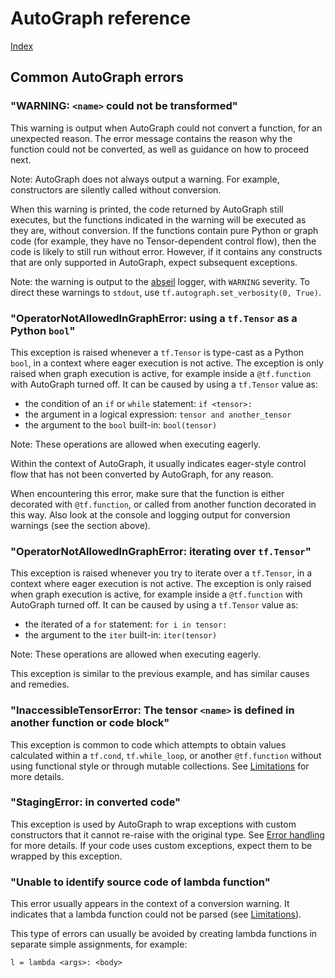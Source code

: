 # AutoGraph reference

[Index](index.md)

## Common AutoGraph errors

### "WARNING: `<name>` could not be transformed"

This warning is output when AutoGraph could not convert a function, for an
unexpected reason. The error message contains the reason why the function could
not be converted, as well as guidance on how to proceed next.

Note: AutoGraph does not always output a warning. For example, constructors
are silently called without conversion.

When this warning is printed, the code returned by AutoGraph still executes, but
the functions indicated in the warning will be executed as they are, without
conversion. If the functions contain pure Python or graph code (for example,
they have no Tensor-dependent control flow), then the code is likely to still
run without error. However, if it contains any constructs that are only
supported in AutoGraph, expect subsequent exceptions.

Note: the warning is output to the [abseil](https://github.com/abseil/abseil-py)
logger, with `WARNING` severity. To direct these warnings to `stdout`, use
`tf.autograph.set_verbosity(0, True)`.

### "OperatorNotAllowedInGraphError: using a `tf.Tensor` as a Python `bool`"

This exception is raised whenever a `tf.Tensor` is type-cast as a Python `bool`,
in a context where eager execution is not active. The exception is only raised
when graph execution is active, for example inside a `@tf.function` with
AutoGraph turned off. It can be caused by using a `tf.Tensor` value as:

  * the condition of an `if` or `while` statement: `if <tensor>:`
  * the argument in a logical expression: `tensor and another_tensor`
  * the argument to the `bool` built-in: `bool(tensor)`

Note: These operations are allowed when executing eagerly.

Within the context of AutoGraph, it usually indicates eager-style control
flow that has not been converted by AutoGraph, for any reason.

When encountering this error, make sure that the function is either decorated
with `@tf.function`, or called from another function decorated in this way. Also
look at the console and logging output for conversion warnings (see the section
above).

### "OperatorNotAllowedInGraphError: iterating over `tf.Tensor`"

This exception is raised whenever you try to iterate over a `tf.Tensor`,
in a context where eager execution is not active. The exception is only raised
when graph execution is active, for example inside a `@tf.function` with
AutoGraph turned off. It can be caused by using a `tf.Tensor` value as:

  * the iterated of a `for` statement: `for i in tensor:`
  * the argument to the `iter` built-in: `iter(tensor)`

Note: These operations are allowed when executing eagerly.

This exception is similar to the previous example, and has similar causes and
remedies.

### "InaccessibleTensorError: The tensor `<name>` is defined in another function or code block"

This exception is common to code which attempts to obtain values calculated
within a `tf.cond`, `tf.while_loop`, or another `@tf.function` without using
functional style or through mutable collections. See
[Limitations](limitations.md) for more details.

### "StagingError: in converted code"

This exception is used by AutoGraph to wrap exceptions with custom constructors
that it cannot re-raise with the original type. See
[Error handling](error_handling.md) for more details. If your code uses custom
exceptions, expect them to be wrapped by this exception.

### "Unable to identify source code of lambda function"

This error usually appears in the context of a conversion warning. It indicates
that a lambda function could not be parsed (see [Limitations](limitations.md)).

This type of errors can usually be avoided by creating lambda functions in
separate simple assignments, for example:

```
l = lambda <args>: <body>
```
